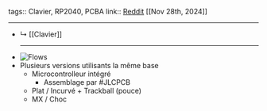 tags:: Clavier, RP2040, PCBA
link:: [Reddit](https://www.reddit.com/r/ErgoMechKeyboards/comments/1h1fmv2/flowflat_latest_project_done/) 
[[Nov 28th, 2024]]
***

- ↳ [[Clavier]] 
  ***
- ![Flows](https://preview.redd.it/flow-flat-latest-project-done-v0-x0fu1e1cji3e1.jpg?width=1080&crop=smart&auto=webp&s=e138505bba9a30583259e5c961249e5e323b76f8)
- Plusieurs versions utilisants la même base
	- Microcontrolleur intégré
		- Assemblage par #JLCPCB
	- Plat / Incurvé + Trackball (pouce)
	- MX / Choc